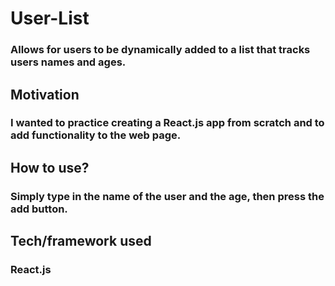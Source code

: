 # User-List
### Allows for users to be dynamically added to a list that tracks users names and ages.

## Motivation
### I wanted to practice creating a React.js app from scratch and to add functionality to the web page.

## How to use?
### Simply type in the name of the user and the age, then press the add button. 

## Tech/framework used
### React.js
